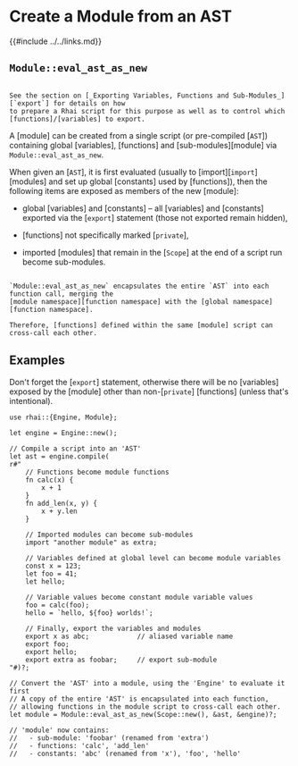 Create a Module from an AST
==========================

{{#include ../../links.md}}


`Module::eval_ast_as_new`
------------------------

```admonish info.side-wide "See also"

See the section on [_Exporting Variables, Functions and Sub-Modules_][`export`] for details on how
to prepare a Rhai script for this purpose as well as to control which [functions]/[variables] to export.
```

A [module] can be created from a single script (or pre-compiled [`AST`]) containing global
[variables], [functions] and [sub-modules][module] via `Module::eval_ast_as_new`.

When given an [`AST`], it is first evaluated (usually to [import][`import`] [modules] and set up global
[constants] used by [functions]), then the following items are exposed as members of the new [module]:

* global [variables] and [constants] &ndash; all [variables] and [constants] exported via the
  [`export`] statement (those not exported remain hidden),

* [functions] not specifically marked [`private`],

* imported [modules] that remain in the [`Scope`] at the end of a script run become sub-modules.

```admonish info "Encapsulated environment"

`Module::eval_ast_as_new` encapsulates the entire `AST` into each function call, merging the
[module namespace][function namespace] with the [global namespace][function namespace].

Therefore, [functions] defined within the same [module] script can cross-call each other.
```


Examples
--------

Don't forget the [`export`] statement, otherwise there will be no [variables] exposed by the
[module] other than non-[`private`] [functions] (unless that's intentional).

```rust,no_run
use rhai::{Engine, Module};

let engine = Engine::new();

// Compile a script into an 'AST'
let ast = engine.compile(
r#"
    // Functions become module functions
    fn calc(x) {
        x + 1
    }
    fn add_len(x, y) {
        x + y.len
    }

    // Imported modules can become sub-modules
    import "another module" as extra;

    // Variables defined at global level can become module variables
    const x = 123;
    let foo = 41;
    let hello;

    // Variable values become constant module variable values
    foo = calc(foo);
    hello = `hello, ${foo} worlds!`;

    // Finally, export the variables and modules
    export x as abc;            // aliased variable name
    export foo;
    export hello;
    export extra as foobar;     // export sub-module
"#)?;

// Convert the 'AST' into a module, using the 'Engine' to evaluate it first
// A copy of the entire 'AST' is encapsulated into each function,
// allowing functions in the module script to cross-call each other.
let module = Module::eval_ast_as_new(Scope::new(), &ast, &engine)?;

// 'module' now contains:
//   - sub-module: 'foobar' (renamed from 'extra')
//   - functions: 'calc', 'add_len'
//   - constants: 'abc' (renamed from 'x'), 'foo', 'hello'
```
